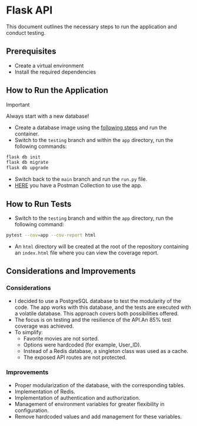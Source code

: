 # Flask API

This document outlines the necessary steps to run the application and conduct testing.

## Prerequisites

- Create a virtual environment
- Install the required dependencies

## How to Run the Application

> [!IMPORTANT]
> Always start with a new database!

- Create a database image using the [following steps](/postgresql/README.md) and run the container.
- Switch to the `testing` branch and within the `app` directory, run the following commands:

```bash
flask db init
flask db migrate
flask db upgrade
```

- Switch back to the `main` branch and run the `run.py` file.
- [HERE](postman_collection.json) you have a Postman Collection to use the app.

## How to Run Tests

- Switch to the `testing` branch and within the `app` directory, run the following command:

```bash
pytest --cov=app --cov-report html
```

- An `html` directory will be created at the root of the repository containing an `index.html` file where you can view the coverage report.

## Considerations and Improvements

### Considerations

- I decided to use a PostgreSQL database to test the modularity of the code. The app works with this database, and the tests are executed with a volatile database. This approach covers both possibilities offered.
- The focus is on testing and the resilience of the API.An 85% test coverage was achieved.
- To simplify:
    - Favorite movies are not sorted.
    - Options were hardcoded (for example, User_ID).
    - Instead of a Redis database, a singleton class was used as a cache.
    - The exposed API routes are not protected.

### Improvements

- Proper modularization of the database, with the corresponding tables.
- Implementation of Redis.
- Implementation of authentication and authorization.
- Management of environment variables for greater flexibility in configuration.
- Remove hardcoded values and add management for these variables.
